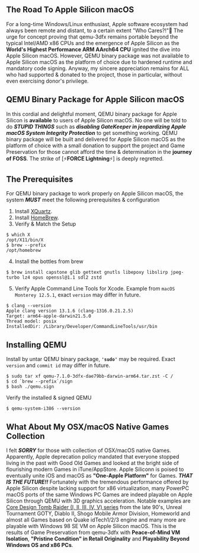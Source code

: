 ## The Road To Apple Silicon macOS
For a long-time Windows/Linux enthusiast, Apple software ecosystem had always been remote and distant, to a certain extent "Who Cares?!"🤣 The urge for concept proving that qemu-3dfx remains portable beyond the typical Intel/AMD x86 CPUs and the emergence of Apple Silicon as the **World's Highest Performance ARM AArch64 CPU** ignited the dive into Apple Silicon macOS. However, QEMU binary package was not available to Apple Silicon macOS as the platform of choice due to hardened runtime and mandatory code signing. Anyway, my sincere appreciation remains for ALL who had supported & donated to the project, those in particular, without even exercising donor's privilege.

## QEMU Binary Package for Apple Silicon macOS
In this cordial and delightful moment, QEMU binary package for Apple Silicon is **available** to users of Apple Silicon macOS. No one will be told to do ***STUPID THINGS*** such as ***disabling GateKeeper in jeopardizing Apple macOS System Integrity Protection*** to get something working. QEMU binary package will be built and delivered for Apple Silicon macOS as the platform of choice with a small donation to support the project and Game Preservation for those cannot afford the time & determination in the **journey of FOSS**. The strike of [⚡**FORCE Lightning**⚡] is deeply regretted.

## The Prerequisites
For QEMU binary package to work properly on Apple Silicon macOS, the system ***MUST*** meet the following prerequisites & configuration

1. Install [XQuartz](https://www.xquartz.org/index.html).
2. Install [HomeBrew](https://brew.sh/).
3. Verify & Match the Setup
```
$ which X
/opt/X11/bin/X
$ brew --prefix
/opt/homebrew
```
4. Install the bottles from brew
```
$ brew install capstone glib gettext gnutls libepoxy libslirp jpeg-turbo lz4 opus openssl@1.1 sdl2 zstd
```
5. Verify Apple Command Line Tools for Xcode. Example from `macOS Monterey 12.5.1`, exact `version` may differ in future.
```
$ clang --version
Apple clang version 13.1.6 (clang-1316.0.21.2.5)
Target: arm64-apple-darwin21.5.0
Thread model: posix
InstalledDir: /Library/Developer/CommandLineTools/usr/bin
```
## Installing QEMU
Install by untar QEMU binary package, **`'sudo'`** may be required. Exact `version` and `commit id` may differ in future.
```
$ sudo tar xf qemu-7.1.0-3dfx-dae79bb-darwin-arm64.tar.zst -C /
$ cd `brew --prefix`/sign
$ bash ./qemu.sign
```
Verify the installed & signed QEMU
```
$ qemu-system-i386 --version
```
## What About My OSX/macOS Native Games Collection
I felt ***SORRY*** for those with collection of OSX/macOS native Games. Apparently, Apple deprecation policy mandated that everyone stopped living in the past with Good Old Games and looked at the bright side of flourishing modern Games in iTune/AppStore. Apple Siliconn is poised to eventually unite iOS and macOS as **"One-Apple Platform"** for Games. ***THAT IS THE FUTURE!!*** Fortunately with the tremendous performance offered by Apple Silicon despite lacking support for x86 virtualization, many PowerPC macOS ports of the same Windows PC Games are indeed playable on Apple Silicon through QEMU with 3D graphics acceleration. Notable examples are [Core Design Tomb Raider (I, II, III, IV, V) series](https://www.youtube.com/watch?v=-wb_IKY0Mkc) from the late 90's, Unreal Tournament GOTY, Diablo II, Shogo Mobile Armor Division, Homeworld and almost all Games based on Quake idTech1/2/3 engine and many more are playable with Windows 98 SE VM on Apple Silicon macOS. This is the results of Game Preservation from qemu-3dfx with **Peace-of-Mind VM Isolation**, **"Pristine Condition" in Retail Originality** and **Playability Beyond Windows OS and x86 PCs**.